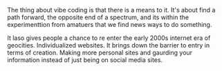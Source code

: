 The thing about vibe coding is that there is a means to it. It's about find a path forward, the opposite end of a spectrum, and its within the experimenttion from amatuers that we find news ways to do something. 

It laso gives people a chance to re enter the early 2000s internet era of geocities. Individualized websites. It brings down the barrier to entry in terms of creation. Making more personal sites and gaurding your information instead of just being on social media sites. 